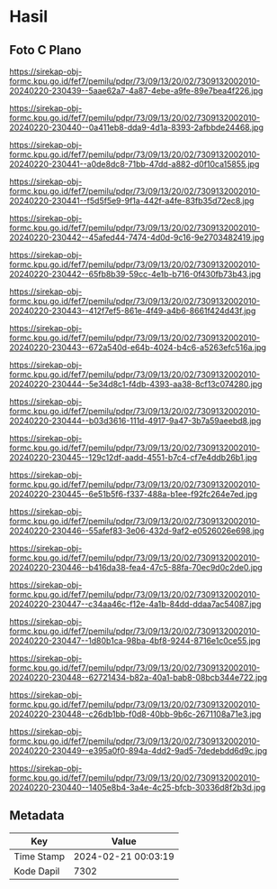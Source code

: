 # Hasil

## Foto C Plano

https://sirekap-obj-formc.kpu.go.id/fef7/pemilu/pdpr/73/09/13/20/02/7309132002010-20240220-230439--5aae62a7-4a87-4ebe-a9fe-89e7bea4f226.jpg

https://sirekap-obj-formc.kpu.go.id/fef7/pemilu/pdpr/73/09/13/20/02/7309132002010-20240220-230440--0a411eb8-dda9-4d1a-8393-2afbbde24468.jpg

https://sirekap-obj-formc.kpu.go.id/fef7/pemilu/pdpr/73/09/13/20/02/7309132002010-20240220-230441--a0de8dc8-71bb-47dd-a882-d0f10ca15855.jpg

https://sirekap-obj-formc.kpu.go.id/fef7/pemilu/pdpr/73/09/13/20/02/7309132002010-20240220-230441--f5d5f5e9-9f1a-442f-a4fe-83fb35d72ec8.jpg

https://sirekap-obj-formc.kpu.go.id/fef7/pemilu/pdpr/73/09/13/20/02/7309132002010-20240220-230442--45afed44-7474-4d0d-9c16-9e2703482419.jpg

https://sirekap-obj-formc.kpu.go.id/fef7/pemilu/pdpr/73/09/13/20/02/7309132002010-20240220-230442--65fb8b39-59cc-4e1b-b716-0f430fb73b43.jpg

https://sirekap-obj-formc.kpu.go.id/fef7/pemilu/pdpr/73/09/13/20/02/7309132002010-20240220-230443--412f7ef5-861e-4f49-a4b6-8661f424d43f.jpg

https://sirekap-obj-formc.kpu.go.id/fef7/pemilu/pdpr/73/09/13/20/02/7309132002010-20240220-230443--672a540d-e64b-4024-b4c6-a5263efc516a.jpg

https://sirekap-obj-formc.kpu.go.id/fef7/pemilu/pdpr/73/09/13/20/02/7309132002010-20240220-230444--5e34d8c1-f4db-4393-aa38-8cf13c074280.jpg

https://sirekap-obj-formc.kpu.go.id/fef7/pemilu/pdpr/73/09/13/20/02/7309132002010-20240220-230444--b03d3616-111d-4917-9a47-3b7a59aeebd8.jpg

https://sirekap-obj-formc.kpu.go.id/fef7/pemilu/pdpr/73/09/13/20/02/7309132002010-20240220-230445--129c12df-aadd-4551-b7c4-cf7e4ddb26b1.jpg

https://sirekap-obj-formc.kpu.go.id/fef7/pemilu/pdpr/73/09/13/20/02/7309132002010-20240220-230445--6e51b5f6-f337-488a-b1ee-f92fc264e7ed.jpg

https://sirekap-obj-formc.kpu.go.id/fef7/pemilu/pdpr/73/09/13/20/02/7309132002010-20240220-230446--55afef83-3e06-432d-9af2-e0526026e698.jpg

https://sirekap-obj-formc.kpu.go.id/fef7/pemilu/pdpr/73/09/13/20/02/7309132002010-20240220-230446--b416da38-fea4-47c5-88fa-70ec9d0c2de0.jpg

https://sirekap-obj-formc.kpu.go.id/fef7/pemilu/pdpr/73/09/13/20/02/7309132002010-20240220-230447--c34aa46c-f12e-4a1b-84dd-ddaa7ac54087.jpg

https://sirekap-obj-formc.kpu.go.id/fef7/pemilu/pdpr/73/09/13/20/02/7309132002010-20240220-230447--1d80b1ca-98ba-4bf8-9244-8716e1c0ce55.jpg

https://sirekap-obj-formc.kpu.go.id/fef7/pemilu/pdpr/73/09/13/20/02/7309132002010-20240220-230448--62721434-b82a-40a1-bab8-08bcb344e722.jpg

https://sirekap-obj-formc.kpu.go.id/fef7/pemilu/pdpr/73/09/13/20/02/7309132002010-20240220-230448--c26db1bb-f0d8-40bb-9b6c-2671108a71e3.jpg

https://sirekap-obj-formc.kpu.go.id/fef7/pemilu/pdpr/73/09/13/20/02/7309132002010-20240220-230449--e395a0f0-894a-4dd2-9ad5-7dedebdd6d9c.jpg

https://sirekap-obj-formc.kpu.go.id/fef7/pemilu/pdpr/73/09/13/20/02/7309132002010-20240220-230440--1405e8b4-3a4e-4c25-bfcb-30336d8f2b3d.jpg


## Metadata

| Key        | Value               |
| ---------- | ------------------- |
| Time Stamp | 2024-02-21 00:03:19 |
| Kode Dapil | 7302                |




